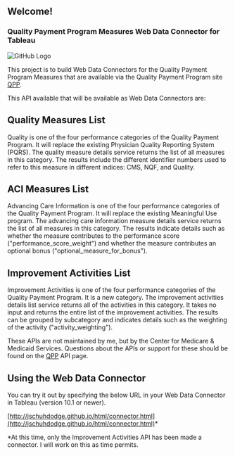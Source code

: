 ## Welcome!

### Quality Payment Program Measures Web Data Connector for Tableau

![GitHub Logo](https://qpp.cms.gov/build_201612091113/images/hhs-logo.png)

This project is to build Web Data Connectors for the Quality Payment Program Measures that are available via the 
Quality Payment Program site [QPP](https://qpp.cms.gov).

This API available that will be available as Web Data Connectors are:

## Quality Measures List
Quality is one of the four performance categories of the Quality Payment Program. It will replace the existing Physician 
Quality Reporting System (PQRS). The quality measure details service returns the list of all measures in this category. The results 
include the different identifier numbers used to refer to this measure in different indices: CMS, NQF, and Quality.

## ACI Measures List
Advancing Care Information is one of the four performance categories of the Quality Payment Program. It will replace 
the existing Meaningful Use program. The advancing care information measure details service returns the list of all measures 
in this category. The results indicate details such as whether the measure contributes to the performance 
score ("performance_score_weight") and whether the measure contributes an optional bonus ("optional_measure_for_bonus").

## Improvement Activities List
Improvement Activities is one of the four performance categories of the Quality Payment Program. It is a new category. The 
improvement activities details list service returns all of the activities in this category. It takes no input and returns the entire 
list of the improvement activities. The results can be grouped by subcategory and indicates details such as the weighting of the 
activity ("activity_weighting").

These APIs are not maintained by me, but by the Center for Medicare & Medicaid Services.  Questions about the APIs or support for
these should be found on the [QPP](https://qpp.cms.gov/api/) API page.

## Using the Web Data Connector
You can try it out by specifying the below URL in your Web Data Connector in Tableau (version 10.1 or newer).

[http://jschuhdodge.github.io/html/connector.html](http://jschuhdodge.github.io/html/connector.html)*

*At this time, only the Improvement Activities API has been made a connector.  I will work on this as time permits.
